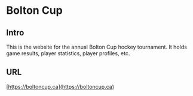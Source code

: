 # Bolton Cup

## Intro

This is the website for the annual Bolton Cup hockey tournament. It holds game results, player statistics, player profiles, etc.

## URL

[https://boltoncup.ca](https://boltoncup.ca)
